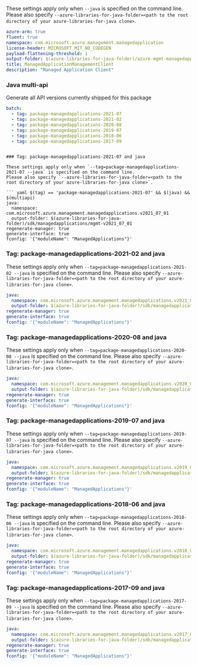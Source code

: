 
These settings apply only when `--java` is specified on the command line.
Please also specify `--azure-libraries-for-java-folder=<path to the root directory of your azure-libraries-for-java clone>`.

``` yaml $(java)
azure-arm: true
fluent: true
namespace: com.microsoft.azure.management.managedapplication
license-header: MICROSOFT_MIT_NO_CODEGEN
payload-flattening-threshold: 1
output-folder: $(azure-libraries-for-java-folder)/azure-mgmt-managedapplication
title: ManagedApplicationManagementClient
description: "Managed Application Client"
```

### Java multi-api

Generate all API versions currently shipped for this package

``` yaml $(java) && $(multiapi)
batch:
  - tag: package-managedapplications-2021-07
  - tag: package-managedapplications-2021-02
  - tag: package-managedapplications-2020-08
  - tag: package-managedapplications-2019-07
  - tag: package-managedapplications-2018-06
  - tag: package-managedapplications-2017-09
```
```

### Tag: package-managedapplications-2021-07 and java

These settings apply only when `--tag=package-managedapplications-2021-07 --java` is specified on the command line.
Please also specify `--azure-libraries-for-java-folder=<path to the root directory of your azure-libraries-for-java clone>`.

``` yaml $(tag) == 'package-managedapplications-2021-07' && $(java) && $(multiapi)
java:
  namespace: com.microsoft.azure.management.managedapplications.v2021_07_01
  output-folder: $(azure-libraries-for-java-folder)/sdk/managedapplications/mgmt-v2021_07_01
regenerate-manager: true
generate-interface: true
fconfig: '{"moduleName": "ManagedApplications"}'
```

### Tag: package-managedapplications-2021-02 and java

These settings apply only when `--tag=package-managedapplications-2021-02 --java` is specified on the command line.
Please also specify `--azure-libraries-for-java-folder=<path to the root directory of your azure-libraries-for-java clone>`.

``` yaml $(tag) == 'package-managedapplications-2021-02' && $(java) && $(multiapi)
java:
  namespace: com.microsoft.azure.management.managedapplications.v2021_02_01_preview
  output-folder: $(azure-libraries-for-java-folder)/sdk/managedapplications/mgmt-v2021_07_01_preview
regenerate-manager: true
generate-interface: true
fconfig: '{"moduleName": "ManagedApplications"}'
```

### Tag: package-managedapplications-2020-08 and java

These settings apply only when `--tag=package-managedapplications-2020-08 --java` is specified on the command line.
Please also specify `--azure-libraries-for-java-folder=<path to the root directory of your azure-libraries-for-java clone>`.

``` yaml $(tag) == 'package-managedapplications-2020-08' && $(java) && $(multiapi)
java:
  namespace: com.microsoft.azure.management.managedapplications.v2020_08_21_preview
  output-folder: $(azure-libraries-for-java-folder)/sdk/managedapplications/mgmt-v2020_08_21_preview
regenerate-manager: true
generate-interface: true
fconfig: '{"moduleName": "ManagedApplications"}'
```

### Tag: package-managedapplications-2019-07 and java

These settings apply only when `--tag=package-managedapplications-2019-07 --java` is specified on the command line.
Please also specify `--azure-libraries-for-java-folder=<path to the root directory of your azure-libraries-for-java clone>`.

``` yaml $(tag) == 'package-managedapplications-2019-07' && $(java) && $(multiapi)
java:
  namespace: com.microsoft.azure.management.managedapplications.v2019_07_01
  output-folder: $(azure-libraries-for-java-folder)/sdk/managedapplications/mgmt-v2019_07_01
regenerate-manager: true
generate-interface: true
fconfig: '{"moduleName": "ManagedApplications"}'
```

### Tag: package-managedapplications-2018-06 and java

These settings apply only when `--tag=package-managedapplications-2018-06 --java` is specified on the command line.
Please also specify `--azure-libraries-for-java-folder=<path to the root directory of your azure-libraries-for-java clone>`.

``` yaml $(tag) == 'package-managedapplications-2018-06' && $(java) && $(multiapi)
java:
  namespace: com.microsoft.azure.management.managedapplications.v2018_06_01
  output-folder: $(azure-libraries-for-java-folder)/sdk/managedapplications/mgmt-v2018_06_01
regenerate-manager: true
generate-interface: true
fconfig: '{"moduleName": "ManagedApplications"}'
```

### Tag: package-managedapplications-2017-09 and java

These settings apply only when `--tag=package-managedapplications-2017-09 --java` is specified on the command line.
Please also specify `--azure-libraries-for-java-folder=<path to the root directory of your azure-libraries-for-java clone>`.

``` yaml $(tag) == 'package-managedapplications-2017-09' && $(java) && $(multiapi)
java:
  namespace: com.microsoft.azure.management.managedapplications.v2017_09_01
  output-folder: $(azure-libraries-for-java-folder)/sdk/managedapplications/mgmt-v2017_09_01
regenerate-manager: true
generate-interface: true
fconfig: '{"moduleName": "ManagedApplications"}'
```